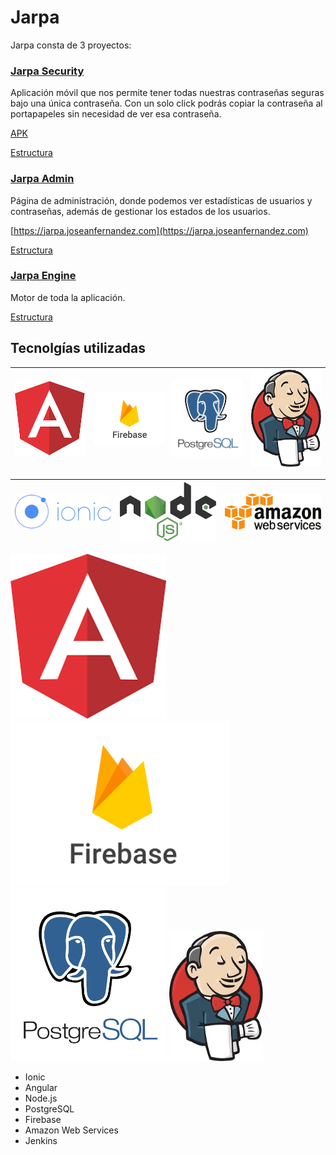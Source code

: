 # Jarpa

Jarpa consta de 3 proyectos:
### [Jarpa Security](https://github.com/joseanfernandez/jarpa-security) 
Aplicación móvil que nos permite tener todas nuestras contraseñas seguras bajo una única contraseña.
Con un solo click podrás copiar la contraseña al portapapeles sin necesidad de ver esa contraseña.

[APK](https://github.com/joseanfernandez/Jarpa/raw/master/Jarpa.apk)

[Estructura](https://github.com/joseanfernandez/Jarpa/wiki/Jarpa-Security)


### [Jarpa Admin](https://github.com/joseanfernandez/jarpa-admin)
Página de administración, donde podemos ver estadísticas de usuarios y contraseñas, además de gestionar los estados de los usuarios.


[https://jarpa.joseanfernandez.com](https://jarpa.joseanfernandez.com)

[Estructura](https://github.com/joseanfernandez/Jarpa/wiki/Jarpa-Admin)

### [Jarpa Engine](https://github.com/joseanfernandez/jarpa-engine)
Motor de toda la aplicación.

[Estructura](https://github.com/joseanfernandez/Jarpa/wiki/Jarpa-Engine)



## Tecnolgías utilizadas


|<img src="logos/angular.png" alt="alt text" width="250">|<img src="logos/firebase.png" alt="alt text" width="250">|<img src="logos/postgresql.png" alt="alt text" width="250">|<img src="logos/jenkins.jpg" alt="alt text" width="250">|
|----------|----------|----------|----------|

|<img src="logos/ionic.png" alt="alt text" width="250">|<img src="logos/node.png" alt="alt text" width="250">|<img src="logos/aws.png" alt="alt text" width="250">|
|----------|----------|----------|

<img src="logos/angular.png" width="250" />
<img src="logos/firebase.png" width="350"  />
<img src="logos/postgresql.png" width="250"  />
<img src="logos/jenkins.jpg" width="150"  />



* Ionic
* Angular
* Node.js
* PostgreSQL
* Firebase
* Amazon Web Services
* Jenkins
